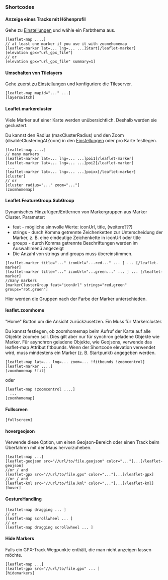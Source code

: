 <h3 id="shortcodes">Shortcodes</h3><h4 id="display-a-track-with-elevation-profile">Anzeige eines Tracks mit Höhenprofil</h4>

<p>Gehe zu <a href="https://phw-web.de/c/wp-admin/admin.php?page=extensions-leaflet-map&amp;tab=elevation">Einstellungen</a> und wähle ein Farbthema aus.</p>
<pre><code>[leaflet-map ....]
// at least one marker if you use it with zoomehomemap
[leaflet-marker lat=... lng=... ...]Start[/leaflet-marker]
[elevation gpx="url_gpx_file"]
// or
[elevation gpx="url_gpx_file" summary=1]
</code></pre><h4 id="switching-tile-layers">Umschalten von Tilelayers</h4>
<p>
</p><p>Gehe zuerst zu <a href="https://phw-web.de/c/wp-admin/admin.php?page=extensions-leaflet-map&amp;tab=tilelayers">Einstellungen</a> und konfiguriere die Tileserver.</p>
<pre><code>[leaflet-map mapid="..." ...]
[layerswitch]
</code></pre><h4 id="leaflet.markercluster">Leaflet.markercluster</h4>
<p>Viele Marker auf einer Karte werden unübersichtlich. Deshalb werden sie geclustert.</p>Du kannst den Radius (maxClusterRadius) und den Zoom (disableClusteringAtZoom) in den <a href="https://phw-web.de/c/wp-admin/admin.php?page=extensions-leaflet-map&amp;tab=cluster">Einstellungen</a> oder pro Karte festlegen.<pre><code>[leaflet-map ....]
// many markers
[leaflet-marker lat=... lng=... ...]poi1[/leaflet-marker]
[leaflet-marker lat=... lng=... ...]poi2[/leaflet-marker]
 ...
[leaflet-marker lat=... lng=... ...]poixx[/leaflet-marker]
[cluster]
// or
[cluster radius="..." zoom="..."]
[zoomhomemap]
</code></pre><h4 id="leaflet.featuregroup.subgroup">Leaflet.FeatureGroup.SubGroup</h4>

<p>Dynamisches Hinzufügen/Entfernen von Markergruppen aus Marker Cluster.
Parameter:</p>
<ul>
<li>feat - mögliche sinnvolle Werte: iconUrl, title, (weitere???)</li>
<li>strings - durch Komma getrennte Zeichenketten zur Unterscheidung der
 Marker, z. B. eine eindeutige Zeichenkette in iconUrl oder title</li>
<li>groups - durch Komma getrennte Beschriftungen werden im Auswahlmenü angezeigt</li>
<li>Die Anzahl von strings und groups muss übereinstimmen.</li>
</ul>
<pre><code>[leaflet-marker title="..." iconUrl="...red..." ... ] ... [/leaflet-marker]
[leaflet-marker title="..." iconUrl="...green..." ... ] ... [/leaflet-marker]
//many markers
[markerClusterGroup feat="iconUrl" strings="red,green" groups="rot,gruen"]
</code></pre>
<p>Hier werden die Gruppen nach der Farbe der Marker unterschieden.</p><h4 id="leaflet.zoomhome">leaflet.zoomhome</h4>
<p>
"Home" Button um die Ansicht zurückzusetzen. Ein Muss für Markercluster.</p><p>Du
 kannst festlegen, ob zoomhomemap beim Aufruf der Karte auf alle Objekte
 zoomen soll. Dies gilt aber nur für synchron geladene Objekte wie
Marker.
Für asynchron geladene Objekte, wie Geojsons, verwende das leaflet-map
Attribut fitbounds. Wenn der Shortcode elevation verwendet wird, muss
mindestens ein Marker (z. B. Startpunkt) angegeben werden.
</p>
<pre><code>[leaflet-map lat=... lng=... zoom=... !fitbounds !zoomcontrol]
[leaflet-marker ....]
[zoomhomemap !fit]</code>
</pre>oder
<pre><code>[leaflet-map !zoomcontrol ....]
  ...
[zoomhomemap]
</code></pre><h4 id="fullscreen">Fullscreen</h4>
<pre><code>[fullscreen]</code></pre><h4 id="hovergeojson">hovergeojson</h4>
<p>Verwende diese Option, um einen Geojson-Bereich oder einen Track beim Überfahren mit der Maus hervorzuheben.</p>
<pre><code>[leaflet-map ...]
[leaflet-geojson src="//url/to/file.geojson" color="..."]...[/leaflet-geojson]
//or / and
[leaflet-gpx src="//url/to/file.gpx" color="..."]...[/leaflet-gpx]
//or / and
[leaflet-kml src="//url/to/file.kml" color="..."]...[/leaflet-kml]
[hover]
</code></pre><h4 id="gesturehandling">GestureHandling</h4>
<pre><code>[leaflet-map dragging ... ]
// or
[leaflet-map scrollwheel ... ]
// or
[leaflet-map dragging scrollwheel ... ]
</code></pre><h4 id="hide-markers">Hide Markers</h4>
<p>Falls ein GPX-Track Wegpunkte enthält, die man nicht anzeigen lassen möchte.</p>
<pre><code>[leaflet-map ...]
[leaflet-gpx src="//url/to/file.gpx" ... ]
[hidemarkers]
</code></pre>
